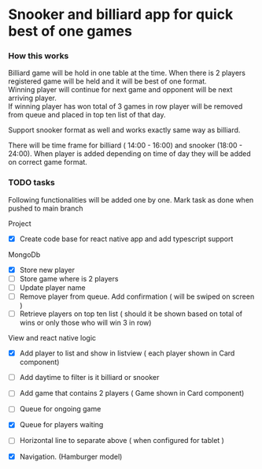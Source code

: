 # Snooker and billiard app for quick best of one games

### How this works
Billiard game will be hold in one table at the time. When there is 2 players registered game will be held and it will be best of one format.<br>
Winning player will continue for next game and opponent will be next arriving player.<br>
If winning player has won total of 3 games in row player will be removed from queue and placed in top ten list of that day.<br>

Support snooker format as well and works exactly same way as billiard.<br>

There will be time frame for billiard ( 14:00 - 16:00) and snooker (18:00 - 24:00). When player is added depending on time of day they will be added on correct game format.

### TODO tasks

Following functionalities will be added one by one. Mark task as done when pushed to main branch

Project
- [x] Create code base for react native app and add typescript support

MongoDb
  - [x] Store new player
  - [ ] Store game where is 2 players
  - [ ] Update player name
  - [ ] Remove player from queue. Add confirmation ( will be swiped on screen )
  - [ ] Retrieve players on top ten list ( should it be shown based on total of wins or only those who will win 3 in row)

View and react native logic
  - [x] Add player to list and show in listview ( each player shown in Card component)
  - [ ] Add daytime to filter is it billiard or snooker
  - [ ] Add game that contains 2 players ( Game shown in Card component)
  - [ ] Queue for ongoing game
  - [x] Queue for players waiting
  - [ ] Horizontal line to separate above ( when configured for tablet )
  - [x] Navigation. (Hamburger model)


